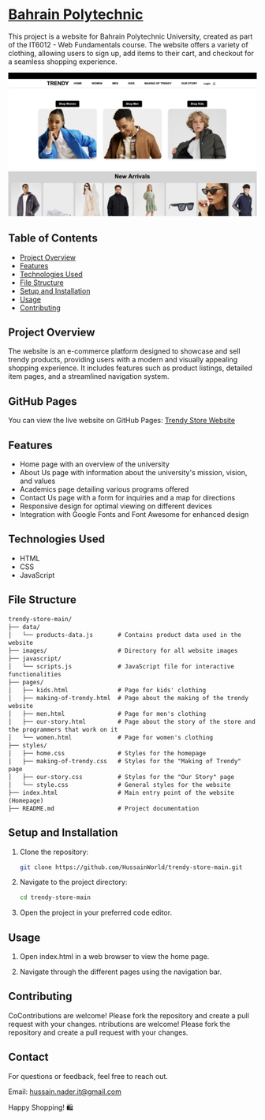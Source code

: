 # [Bahrain Polytechnic](https://hussainworld.github.io/trendy-store-main/)

This project is a website for Bahrain Polytechnic University, created as part of the IT6012 - Web Fundamentals course. The website offers a variety of clothing, allowing users to sign up, add items to their cart, and checkout for a seamless shopping experience.

![Homepage](images/HomePage.png)

## Table of Contents

- [Project Overview](#project-overview)
- [Features](#features)
- [Technologies Used](#technologies-used)
- [File Structure](#file-structure)
- [Setup and Installation](#setup-and-installation)
- [Usage](#usage)
- [Contributing](#contributing)

## Project Overview

The website is an e-commerce platform designed to showcase and sell trendy products, providing users with a modern and visually appealing shopping experience. It includes features such as product listings, detailed item pages, and a streamlined navigation system. 

## GitHub Pages

You can view the live website on GitHub Pages: [Trendy Store Website](https://hussainworld.github.io/trendy-store-main/)

## Features

- Home page with an overview of the university
- About Us page with information about the university's mission, vision, and values
- Academics page detailing various programs offered
- Contact Us page with a form for inquiries and a map for directions
- Responsive design for optimal viewing on different devices
- Integration with Google Fonts and Font Awesome for enhanced design

## Technologies Used

- HTML
- CSS
- JavaScript

## File Structure

```
trendy-store-main/
├── data/
│   └── products-data.js       # Contains product data used in the website
├── images/                    # Directory for all website images
├── javascript/
│   └── scripts.js             # JavaScript file for interactive functionalities
├── pages/
│   ├── kids.html              # Page for kids' clothing
│   ├── making-of-trendy.html  # Page about the making of the trendy website
│   ├── men.html               # Page for men's clothing
│   ├── our-story.html         # Page about the story of the store and the programmers that work on it
│   └── women.html             # Page for women's clothing
├── styles/
│   ├── home.css               # Styles for the homepage
│   ├── making-of-trendy.css   # Styles for the "Making of Trendy" page
│   ├── our-story.css          # Styles for the "Our Story" page
│   └── style.css              # General styles for the website
├── index.html                 # Main entry point of the website (Homepage)
├── README.md                  # Project documentation
```

## Setup and Installation

1. Clone the repository:
   ```sh
   git clone https://github.com/HussainWorld/trendy-store-main.git
   ```
2. Navigate to the project directory:
   ```sh
   cd trendy-store-main
   ```
3. Open the project in your preferred code editor.

## Usage

1. Open index.html in a web browser to view the home page.

2. Navigate through the different pages using the navigation bar.

## Contributing

CoContributions are welcome! Please fork the repository and create a pull request with your changes.
ntributions are welcome! Please fork the repository and create a pull request with your changes.


## Contact

For questions or feedback, feel free to reach out.

Email: hussain.nader.it@gmail.com

Happy Shopping! 🛍️
